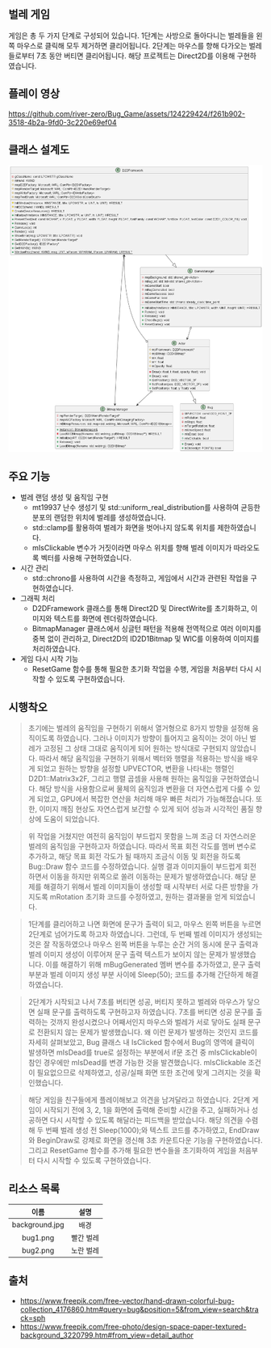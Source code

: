 ## 벌레 게임
게임은 총 두 가지 단계로 구성되어 있습니다. 1단계는 사방으로 돌아다니는 벌레들을 왼쪽 마우스로 클릭해 모두 제거하면 클리어됩니다. 2단계는 마우스를 향해 다가오는 벌레들로부터 7초 동안 버티면 클리어됩니다. 해당 프로젝트는 Direct2D를 이용해 구현하였습니다.

## 플레이 영상
https://github.com/river-zero/Bug_Game/assets/124229424/f261b902-3518-4b2a-9fd0-3c220e69ef04

## 클래스 설계도
![클래스 설계도](/out/Bug_Game/Bug_Game.png)

## 주요 기능
- 벌레 랜덤 생성 및 움직임 구현
  - mt19937 난수 생성기 및 std::uniform_real_distribution를 사용하여 균등한 분포의 랜덤한 위치에 벌레를 생성하였습니다.
  - std::clamp를 활용하여 벌레가 화면을 벗어나지 않도록 위치를 제한하였습니다.
  - mIsClickable 변수가 거짓이라면 마우스 위치를 향해 벌레 이미지가 따라오도록 벡터를 사용해 구현하였습니다.
- 시간 관리
  - std::chrono를 사용하여 시간을 측정하고, 게임에서 시간과 관련된 작업을 구현하였습니다.
- 그래픽 처리
  - D2DFramework 클래스를 통해 Direct2D 및 DirectWrite를 초기화하고, 이미지와 텍스트를 화면에 렌더링하였습니다.
  - BitmapManager 클래스에서 싱글턴 패턴을 적용해 전역적으로 여러 이미지를 중복 없이 관리하고, Direct2D의 ID2D1Bitmap 및 WIC를 이용하여 이미지를 처리하였습니다.
- 게임 다시 시작 기능
  - ResetGame 함수를 통해 필요한 초기화 작업을 수행, 게임을 처음부터 다시 시작할 수 있도록 구현하였습니다.

## 시행착오
> 초기에는 벌레의 움직임을 구현하기 위해서 열거형으로 8가지 방향을 설정해 움직이도록 하였습니다. 그러나 이미지가 방향이 틀어지고 움직이는 것이 아닌 벌레가 고정된 그 상태 그대로 움직이게 되어 원하는 방식대로 구현되지 않았습니다. 따라서 해당 움직임을 구현하기 위해서 벡터와 행렬을 적용하는 방식을 배우게 되었고 원하는 방향을 설정할 UPVECTOR, 변환을 나타내는 행렬인 D2D1::Matrix3x2F, 그리고 행렬 곱셈을 사용해 원하는 움직임을 구현하였습니다. 해당 방식을 사용함으로써 물체의 움직임과 변환을 더 자연스럽게 다룰 수 있게 되었고, GPU에서 복잡한 연산을 처리해 매우 빠른 처리가 가능해졌습니다. 또한, 이미지 깨짐 현상도 자연스럽게 보간할 수 있게 되어 성능과 시각적인 품질 향상에 도움이 되었습니다.

> 위 작업을 거쳤지만 여전히 움직임이 부드럽지 못함을 느껴 조금 더 자연스러운 벌레의 움직임을 구현하고자 하였습니다. 따라서 목표 회전 각도를 멤버 변수로 추가하고, 해당 목표 회전 각도가 될 때까지 조금식 이동 및 회전을 하도록 Bug::Draw 함수 코드를 수정하였습니다. 실행 결과 이미지들이 부드럽게 회전하면서 이동을 하지만 위쪽으로 쏠려 이동하는 문제가 발생하였습니다. 해당 문제를 해결하기 위해서 벌레 이미지들이 생성할 때 시작부터 서로 다른 방향을 가지도록 mRotation 초기화 코드를 수정하였고, 원하는 결과물을 얻게 되었습니다.

> 1단계를 클리어하고 나면 화면에 문구가 출력이 되고, 마우스 왼쪽 버튼을 누르면 2단계로 넘어가도록 하고자 하였습니다. 그런데, 두 번째 벌레 이미지가 생성되는 것은 잘 작동하였으나 마우스 왼쪽 버튼을 누루는 순간 거의 동시에 문구 출력과 벌레 이미지 생성이 이루어져 문구 출력 텍스트가 보이지 않는 문제가 발생했습니다. 이를 해결하기 위해 mBugGenerated 멤버 변수를 추가하였고, 문구 출력 부분과 벌레 이미지 생성 부분 사이에 Sleep(50); 코드를 추가해 간단하게 해결하였습니다.

> 2단계가 시작되고 나서 7초를 버티면 성공, 버티지 못하고 벌레와 마우스가 닿으면 실패 문구를 출력하도록 구현하고자 하였습니다. 7초를 버티면 성공 문구를 출력하는 것까지 완성시켰으나 어째서인지 마우스와 벌레가 서로 닿아도 실패 문구로 전환되지 않는 문제가 발생했습니다. 왜 이런 문제가 발생하는 것인지 코드를 자세히 살펴보았고, Bug 클래스 내 IsClicked 함수에서 Bug의 영역에 클릭이 발생하면 mIsDead를 true로 설정하는 부분에서 if문 조건 중 mIsClickable이 참인 경우에만 mIsDead를 변경 가능한 것을 발견했습니다. mIsClickable 조건이 필요없으므로 삭제하였고, 성공/실패 화면 또한 조건에 맞게 그려지는 것을 확인했습니다.

> 해당 게임을 친구들에게 플레이해보고 의견을 남겨달라고 하였습니다. 2단계 게임이 시작되기 전에 3, 2, 1을 화면에 출력해 준비할 시간을 주고, 실패하거나 성공하면 다시 시작할 수 있도록 해달라는 피드백을 받았습니다. 해당 의견을 수렴해 두 번째 벌레 생성 전 Sleep(1000);와 텍스트 코드를 추가하였고, EndDraw와 BeginDraw로 강제로 화면을 갱신해 3초 카운트다운 기능을 구현하였습니다. 그리고 ResetGame 함수를 추가해 필요한 변수들을 초기화하여 게임을 처음부터 다시 시작할 수 있도록 구현하였습니다.

## 리소스 목록
|      이름      |   설명    |
| :------------: | :-------: |
| background.jpg |   배경    |
|    bug1.png    | 빨간 벌레 |
|    bug2.png    | 노란 벌레 |

## 출처
- https://www.freepik.com/free-vector/hand-drawn-colorful-bug-collection_4176860.htm#query=bug&position=5&from_view=search&track=sph
- https://www.freepik.com/free-photo/design-space-paper-textured-background_3220799.htm#from_view=detail_author
